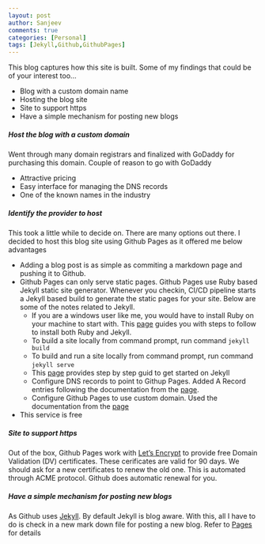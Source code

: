 ```yaml
---
layout: post
author: Sanjeev
comments: true
categories: [Personal]
tags: [Jekyll,Github,GithubPages]
---
```

This blog captures how this site is built. Some of my findings that could be of your interest too... 

* Blog with a custom domain name
* Hosting the blog site
* Site to support https
* Have a simple mechanism for posting new blogs

##### Host the blog with a custom domain
Went through many domain registrars and finalized with GoDaddy for purchasing this domain. Couple of reason to go with GoDaddy
* Attractive pricing
* Easy interface for managing the DNS records
* One of the known names in the industry

##### Identify the provider to host
This took a little while to decide on. There are many options out there. I decided to host this blog site using Github Pages as it offered me below advantages
* Adding a blog post is as simple as commiting a markdown page and pushing it to Github.
* Github Pages can only serve static pages. Github Pages use Ruby based Jekyll static site generator. Whenever you checkin, CI/CD pipeline starts a Jekyll based build to generate the static pages for your site. Below are some of the notes related to Jekyll.
	* If you are a windows user like me, you would have to install Ruby on your machine to start with. This [page](https://jekyllrb.com/docs/installation/windows/) guides you with steps to follow to install both Ruby and Jekyll.
	* To build a site locally from command prompt, run command <code>jekyll build</code>
	* To build and run a site locally from command prompt, run command <code>jekyll serve</code>
	* This [page](https://jekyllrb.com/docs/step-by-step/01-setup/) provides step by step guid to get started on Jekyll
	* Configure DNS records to point to Githup Pages. Added A Record entries following the documentation from the [page](https://help.github.com/articles/setting-up-an-apex-domain/#configuring-a-records-with-your-dns-provider).
	* Configure Github Pages to use custom domain. Used the documentation from the [page](https://help.github.com/articles/adding-or-removing-a-custom-domain-for-your-github-pages-site/)
* This service is free
		
##### Site to support https
Out of the box, Github Pages work with [Let’s Encrypt](https://letsencrypt.org/) to provide free Domain Validation (DV) certificates. These cerificates are valid for 90 days. We should ask for a new certificates to renew the old one. This is automated through ACME protocol. Github does automatic renewal for you.

##### Have a simple mechanism for posting new blogs
As Github uses [Jekyll](https://jekyllrb.com). By default Jekyll is blog aware. With this, all I have to do is check in a new mark down file for posting a new blog. Refer to [Pages](https://jekyllrb.com/docs/posts/) for details